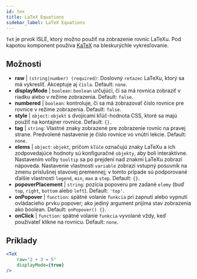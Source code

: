 ```yaml
---
id: tex
title: LaTeX Equations
sidebar_label: LaTeX Equations
---
```


`TeX` je prvok ISLE, ktorý možno použiť na zobrazenie rovníc LaTeXu. Pod kapotou komponent používa [KaTeX](https://github.com/Khan/KaTeX) na bleskurýchle vykresľovanie.

## Možnosti

* __raw__ | `(string|number) (required)`: Doslovný `reťazec` LaTeXu, ktorý sa má vykresliť. Akceptuje aj `čísla`. Default: `none`.
* __displayMode__ | `boolean`: `boolean` určujúci, či sa má rovnica zobraziť v riadku alebo v režime zobrazenia. Default: `false`.
* __numbered__ | `boolean`: kontroluje, či sa má zobrazovať číslo rovnice pre rovnice v režime zobrazenia. Default: `false`.
* __style__ | `object`: `objekt` s dvojicami kľúč-hodnota CSS, ktoré sa majú použiť na kontajner rovnice. Default: `{}`.
* __tag__ | `string`: Vlastné znaky zobrazené pre zobrazenie rovníc na pravej strane. Predvolené nastavenie je číslo rovnice vo vnútri lekcie. Default: `none`.
* __elems__ | `object`: `objekt`, pričom `kľúče` označujú znaky LaTeXu a ich zodpovedajúce hodnoty sú konfiguračné `objekty`, aby boli interaktívne. Nastavením voľby `tooltip` sa po prejdení nad znakmi LaTeXu zobrazí nápoveda. Nastavenie vlastnosti `variable` zobrazí vstupný posuvník na zmenu príslušnej stavovej premennej; v tomto prípade sú podporované ďalšie vlastnosti `legend`, `min`, `max` a `step`. Default: `{}`.
* __popoverPlacement__ | `string`: pozícia popoveru pre zadané `elemy` (buď `top`, `right`, `bottom` alebo `left`). Default: `'top'`.
* __onPopover__ | `function`: spätné volanie `funkcia` pri zapnutí alebo vypnutí ovládacieho prvku popover; ako jediný argument prijíma stav zobrazenia ako boolean. Default: `onPopover() {}`.
* __onClick__ | `function`: spätné volanie `funkcia` vyvolané vždy, keď používateľ klikne na rovnicu. Default: `none`.


## Príklady

```jsx live
<TeX
    raw="2 + 3 = 5"
    displayMode={true}
/>
```



